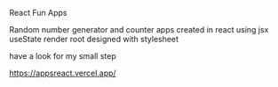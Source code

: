 React Fun Apps

Random number generator 
and
counter 
apps created in react
using jsx useState render root
designed with stylesheet

have a look for my small step


https://appsreact.vercel.app/
